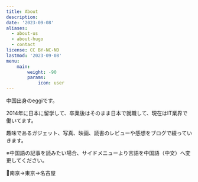 ```yaml
---
title: About
description: 
date: '2023-09-08'
aliases:
  - about-us
  - about-hugo
  - contact
license: CC BY-NC-ND
lastmod: '2023-09-08'
menu:
    main: 
        weight: -90
        params:
            icon: user
---
```


中国出身のeggiです。

2014年に日本に留学して、卒業後はそのまま日本で就職して、現在はIT業界で働いてます。

趣味であるガジェット、写真、映画、読書のレビューや感想をブログで綴っていきます。

※中国語の記事を読みたい場合、サイドメニューより言語を中国語（中文）へ変更してください。

📍南京→東京→名古屋
